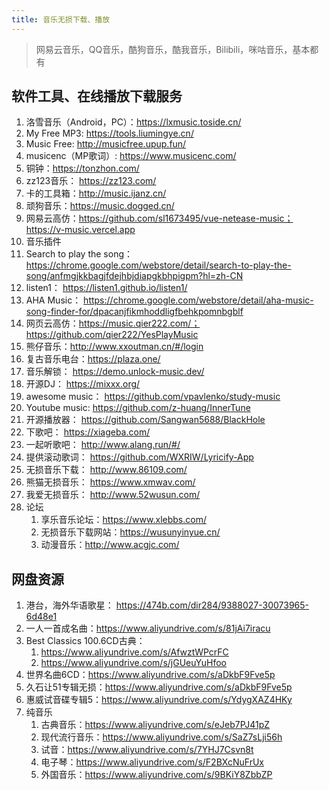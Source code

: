 ```yaml
---
title: 音乐无损下载、播放
---
```

> 网易云音乐，QQ音乐，酷狗音乐，酷我音乐，Bilibili，咪咕音乐，基本都有

## 软件工具、在线播放下载服务
1. 洛雪音乐（Android，PC）：https://lxmusic.toside.cn/
2. My Free MP3: https://tools.liumingye.cn/
3. Music Free: http://musicfree.upup.fun/
4. musicenc（MP歌词）: https://www.musicenc.com/
5. 铜钟：https://tonzhon.com/
6. zz123音乐： https://zz123.com/
7. 卡的工具箱：http://music.ijanz.cn/
8. 顽狗音乐：https://music.dogged.cn/
9. 网易云高仿：https://github.com/sl1673495/vue-netease-music； https://v-music.vercel.app
10. 音乐插件
   1. Search to play the song： https://chrome.google.com/webstore/detail/search-to-play-the-song/anfmgjkkbagjfdejhbjdiapgkbhpigpm?hl=zh-CN
   2. listen1： https://listen1.github.io/listen1/
   3. AHA Music： https://chrome.google.com/webstore/detail/aha-music-song-finder-for/dpacanjfikmhoddligfbehkpomnbgblf
11. 网页云高仿：https://music.qier222.com/； https://github.com/qier222/YesPlayMusic
12. 熊仔音乐：http://www.xxoutman.cn/#/login
13. 复古音乐电台：https://plaza.one/
14. 音乐解锁： https://demo.unlock-music.dev/
15. 开源DJ： https://mixxx.org/
16. awesome music： https://github.com/vpavlenko/study-music
17. Youtube music: https://github.com/z-huang/InnerTune
18. 开源播放器： https://github.com/Sangwan5688/BlackHole
19. 下歌吧： https://xiageba.com/
20. 一起听歌吧： http://www.alang.run/#/
21. 提供滚动歌词： https://github.com/WXRIW/Lyricify-App
22. 无损音乐下载： http://www.86109.com/
23. 熊猫无损音乐： https://www.xmwav.com/
24. 我爱无损音乐： http://www.52wusun.com/
25. 论坛
    1.  享乐音乐论坛：https://www.xlebbs.com/
    2.  无损音乐下载网站：https://wusunyinyue.cn/
    3.  动漫音乐：http://www.acgjc.com/



## 网盘资源
1. 港台，海外华语歌星： https://474b.com/dir284/9388027-30073965-6d48e1
2. 一人一首成名曲：https://www.aliyundrive.com/s/81jAi7iracu
3. Best Classics 100.6CD古典：
   1. https://www.aliyundrive.com/s/AfwztWPcrFC
   2. https://www.aliyundrive.com/s/jGUeuYuHfoo
4. 世界名曲6CD：https://www.aliyundrive.com/s/aDkbF9Fve5p
5. 久石让51专辑无损：https://www.aliyundrive.com/s/aDkbF9Fve5p
6. 惠威试音碟专辑5：https://www.aliyundrive.com/s/YdygXAZ4HKy
7. 纯音乐
   1. 古典音乐：https://www.aliyundrive.com/s/eJeb7PJ41pZ
   2. 现代流行音乐：https://www.aliyundrive.com/s/SaZ7sLji56h
   3. 试音：https://www.aliyundrive.com/s/7YHJ7Csvn8t
   4. 电子琴：https://www.aliyundrive.com/s/F2BXcNuFrUx
   5. 外国音乐：https://www.aliyundrive.com/s/9BKiY8ZbbZP